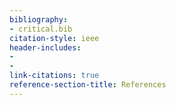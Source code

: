 ```yaml
---
bibliography:
- critical.bib
citation-style: ieee
header-includes:
- 
- 
link-citations: true
reference-section-title: References
---
```





